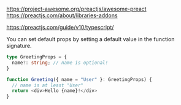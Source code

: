 https://project-awesome.org/preactjs/awesome-preact
https://preactjs.com/about/libraries-addons

https://preactjs.com/guide/v10/typescript/

You can set default props by setting a default value in the function signature.
```ts
type GreetingProps = {
  name?: string; // name is optional!
}

function Greeting({ name = "User" }: GreetingProps) {
  // name is at least "User"
  return <div>Hello {name}!</div>
}
```














